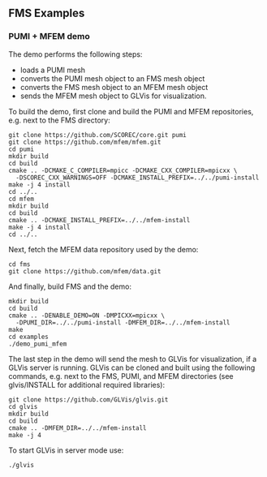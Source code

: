 ## FMS Examples

### PUMI + MFEM demo

The demo performs the following steps:
* loads a PUMI mesh
* converts the PUMI mesh object to an FMS mesh object
* converts the FMS mesh object to an MFEM mesh object
* sends the MFEM mesh object to GLVis for visualization.

To build the demo, first clone and build the PUMI and MFEM repositories, e.g. next to the FMS directory:
```console
git clone https://github.com/SCOREC/core.git pumi
git clone https://github.com/mfem/mfem.git
cd pumi
mkdir build
cd build
cmake .. -DCMAKE_C_COMPILER=mpicc -DCMAKE_CXX_COMPILER=mpicxx \
  -DSCOREC_CXX_WARNINGS=OFF -DCMAKE_INSTALL_PREFIX=../../pumi-install
make -j 4 install
cd ../..
cd mfem
mkdir build
cd build
cmake .. -DCMAKE_INSTALL_PREFIX=../../mfem-install
make -j 4 install
cd ../..
```
Next, fetch the MFEM data repository used by the demo:
```console
cd fms
git clone https://github.com/mfem/data.git
```
And finally, build FMS and the demo:
```console
mkdir build
cd build
cmake .. -DENABLE_DEMO=ON -DMPICXX=mpicxx \
  -DPUMI_DIR=../../pumi-install -DMFEM_DIR=../../mfem-install
make
cd examples
./demo_pumi_mfem
```
The last step in the demo will send the mesh to GLVis for visualization, if a GLVis server is running. GLVis can be cloned and built using the following commands, e.g. next to the FMS, PUMI, and MFEM directories (see glvis/INSTALL for additional required libraries):
```console
git clone https://github.com/GLVis/glvis.git
cd glvis
mkdir build
cd build
cmake .. -DMFEM_DIR=../../mfem-install
make -j 4
```
To start GLVis in server mode use:
```console
./glvis
```
